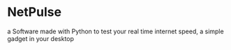 # NetPulse
a Software made with Python to test your real time internet speed, a simple gadget in your desktop
